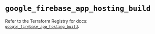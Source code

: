 # `google_firebase_app_hosting_build`

Refer to the Terraform Registry for docs: [`google_firebase_app_hosting_build`](https://registry.terraform.io/providers/hashicorp/google-beta/6.44.0/docs/resources/google_firebase_app_hosting_build).
